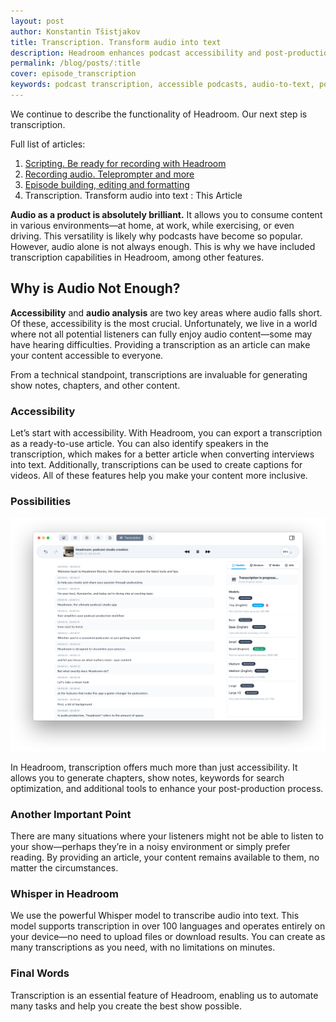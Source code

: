 ```yaml
---
layout: post
author: Konstantin Tšistjakov
title: Transcription. Transform audio into text
description: Headroom enhances podcast accessibility and post-production with powerful on-device transcription, enabling content creation for all audiences and automating tasks like generating show notes, chapters, and captions.
permalink: /blog/posts/:title
cover: episode_transcription
keywords: podcast transcription, accessible podcasts, audio-to-text, podcast accessibility, podcast automation, Headroom app, Whisper AI transcription, podcast post-production, podcast chapters, show notes generation, podcast captions, multi-language transcription, podcast content creation, inclusive podcasts, podcast tools, automated podcasting
---
```


We continue to describe the functionality of Headroom. Our next step is transcription.

Full list of articles:
1. [Scripting. Be ready for recording with Headroom](/blog/posts/scripting_in_the_headroom)
2. [Recording audio. Teleprompter and more](/blog/posts/recording-audio)
3. [Episode building, editing and formatting](/blog/posts/episode-building)
4. Transcription. Transform audio into text : This Article

**Audio as a product is absolutely brilliant.** It allows you to consume content in various environments—at home, at work, while exercising, or even driving. This versatility is likely why podcasts have become so popular. However, audio alone is not always enough. This is why we have included transcription capabilities in Headroom, among other features.

## Why is Audio Not Enough?

**Accessibility** and **audio analysis** are two key areas where audio falls short. Of these, accessibility is the most crucial. Unfortunately, we live in a world where not all potential listeners can fully enjoy audio content—some may have hearing difficulties. Providing a transcription as an article can make your content accessible to everyone.

From a technical standpoint, transcriptions are invaluable for generating show notes, chapters, and other content.

### Accessibility

Let’s start with accessibility. With Headroom, you can export a transcription as a ready-to-use article. You can also identify speakers in the transcription, which makes for a better article when converting interviews into text. Additionally, transcriptions can be used to create captions for videos. All of these features help you make your content more inclusive.

### Possibilities

![](/images/blog/posts/episode-transcription.png)

In Headroom, transcription offers much more than just accessibility. It allows you to generate chapters, show notes, keywords for search optimization, and additional tools to enhance your post-production process.

### Another Important Point

There are many situations where your listeners might not be able to listen to your show—perhaps they’re in a noisy environment or simply prefer reading. By providing an article, your content remains available to them, no matter the circumstances.

### Whisper in Headroom

We use the powerful Whisper model to transcribe audio into text. This model supports transcription in over 100 languages and operates entirely on your device—no need to upload files or download results. You can create as many transcriptions as you need, with no limitations on minutes.

### Final Words

Transcription is an essential feature of Headroom, enabling us to automate many tasks and help you create the best show possible.
